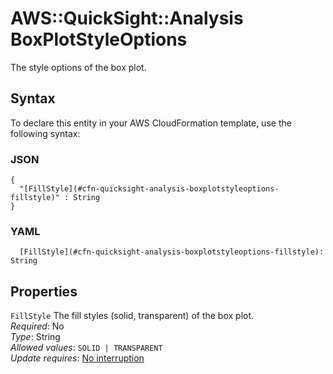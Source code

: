 # AWS::QuickSight::Analysis BoxPlotStyleOptions<a name="aws-properties-quicksight-analysis-boxplotstyleoptions"></a>

The style options of the box plot\.

## Syntax<a name="aws-properties-quicksight-analysis-boxplotstyleoptions-syntax"></a>

To declare this entity in your AWS CloudFormation template, use the following syntax:

### JSON<a name="aws-properties-quicksight-analysis-boxplotstyleoptions-syntax.json"></a>

```
{
  "[FillStyle](#cfn-quicksight-analysis-boxplotstyleoptions-fillstyle)" : String
}
```

### YAML<a name="aws-properties-quicksight-analysis-boxplotstyleoptions-syntax.yaml"></a>

```
  [FillStyle](#cfn-quicksight-analysis-boxplotstyleoptions-fillstyle): String
```

## Properties<a name="aws-properties-quicksight-analysis-boxplotstyleoptions-properties"></a>

`FillStyle`  <a name="cfn-quicksight-analysis-boxplotstyleoptions-fillstyle"></a>
The fill styles \(solid, transparent\) of the box plot\.  
*Required*: No  
*Type*: String  
*Allowed values*: `SOLID | TRANSPARENT`  
*Update requires*: [No interruption](https://docs.aws.amazon.com/AWSCloudFormation/latest/UserGuide/using-cfn-updating-stacks-update-behaviors.html#update-no-interrupt)